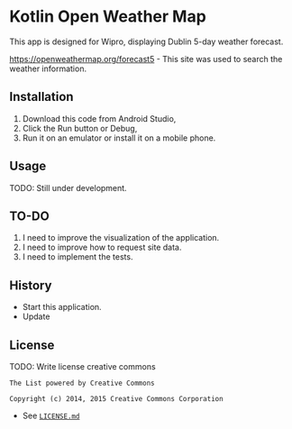 # Kotlin Open Weather Map

This app is designed for Wipro, displaying Dublin 5-day weather forecast.

https://openweathermap.org/forecast5 - This site was used to search the weather information.

## Installation

1. Download this code from Android Studio, 
2. Click the Run button or Debug,
3. Run it on an emulator or install it on a mobile phone.

## Usage

TODO: Still under development.

## TO-DO

1. I need to improve the visualization of the application.
2. I need to improve how to request site data.
3. I need to implement the tests.

## History

- Start this application.
- Update 

## License

TODO: Write license creative commons

    The List powered by Creative Commons

    Copyright (c) 2014, 2015 Creative Commons Corporation

* See [`LICENSE.md`](https://github.com/cc-archive/list/blob/master/LICENSE.md)

